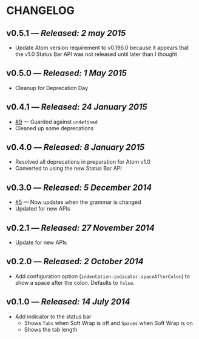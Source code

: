 # CHANGELOG

## **v0.5.1** &mdash; *Released: 2 may 2015*

* Update Atom version requirement to v0.196.0 because it appears that the v1.0 Status Bar API was not released until later than I thought

## **v0.5.0** &mdash; *Released: 1 May 2015*

* Cleanup for Deprecation Day

## **v0.4.1** &mdash; *Released: 24 January 2015*

* [#9](https://github.com/lee-dohm/indentation-indicator/issues/9) &mdash; Guarded against `undefined`
* Cleaned up some deprecations

## **v0.4.0** &mdash; *Released: 8 January 2015*

* Resolved all deprecations in preparation for Atom v1.0
* Converted to using the new Status Bar API

## **v0.3.0** &mdash; *Released: 5 December 2014*

* [#5](https://github.com/lee-dohm/indentation-indicator/issues/5) &mdash; Now updates when the grammar is changed
* Updated for new APIs

## **v0.2.1** &mdash; *Released: 27 November 2014*

* Update for new APIs

## **v0.2.0** &mdash; *Released: 2 October 2014*

* Add configuration option (`indentation-indicator.spaceAfterColon`) to show a space after the colon. Defaults to `false`.

## **v0.1.0** &mdash; *Released: 14 July 2014*

* Add indicator to the status bar
    * Shows `Tabs` when Soft Wrap is off and `Spaces` when Soft Wrap is on
    * Shows the tab length
